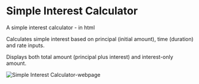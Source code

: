 # Simple Interest Calculator

A simple interest calculator - in html

Calculates simple interest based on principal (initial amount), time (duration) and rate inputs.

Displays both total amount (principal plus interest) and interest-only amount.

![Simple Interest Calculator-webpage](https://user-images.githubusercontent.com/39152476/157136604-e76abf31-2478-474e-9f49-1b7921658d1e.jpg)
